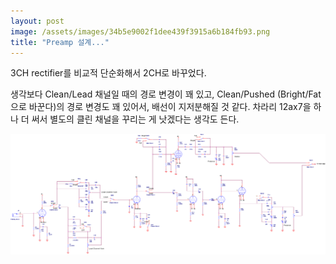 ```yaml
---
layout: post
image: /assets/images/34b5e9002f1dee439f3915a6b184fb93.png
title: "Preamp 설계..."
---
```



3CH rectifier를 비교적 단순화해서 2CH로 바꾸었다.

생각보다 Clean/Lead 채널일 때의 경로 변경이 꽤 있고, Clean/Pushed (Bright/Fat 으로 바꾼다)의 경로 변경도 꽤 있어서, 배선이 지저분해질 것 같다. 차라리 12ax7을 하나 더 써서 별도의 클린 채널을 꾸리는 게 낫겠다는 생각도 든다.



![image](/assets/images/34b5e9002f1dee439f3915a6b184fb93.png)


